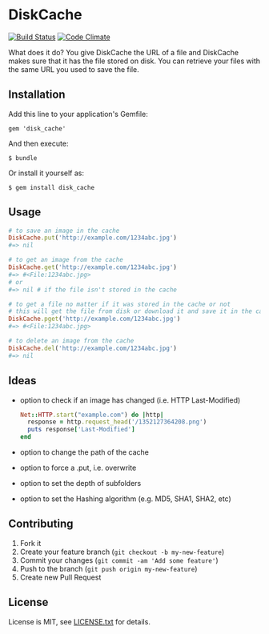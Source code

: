 # DiskCache

[![Build Status](https://secure.travis-ci.org/propertybase/disk_cache.png)](https://travis-ci.org/propertybase/disk_cache)
[![Code Climate](https://codeclimate.com/badge.png)](https://codeclimate.com/github/propertybase/disk_cache)

What does it do? You give DiskCache the URL of a file and DiskCache makes sure
that it has the file stored on disk. You can retrieve your files with the same
URL you used to save the file.

## Installation

Add this line to your application's Gemfile:

    gem 'disk_cache'

And then execute:

    $ bundle

Or install it yourself as:

    $ gem install disk_cache

## Usage

```ruby
# to save an image in the cache
DiskCache.put('http://example.com/1234abc.jpg')
#=> nil

# to get an image from the cache
DiskCache.get('http://example.com/1234abc.jpg')
#=> #<File:1234abc.jpg>
# or
#=> nil # if the file isn't stored in the cache

# to get a file no matter if it was stored in the cache or not
# this will get the file from disk or download it and save it in the cache
DiskCache.pget('http://example.com/1234abc.jpg')
#=> #<File:1234abc.jpg>

# to delete an image from the cache
DiskCache.del('http://example.com/1234abc.jpg')
#=> nil
```


## Ideas

- option to check if an image has changed (i.e. HTTP Last-Modified)

  ```ruby
  Net::HTTP.start("example.com") do |http|
    response = http.request_head('/1352127364208.png')
    puts response['Last-Modified']
  end
  ```

- option to change the path of the cache

- option to force a .put, i.e. overwrite

- option to set the depth of subfolders

- option to set the Hashing algorithm (e.g. MD5, SHA1, SHA2, etc)


## Contributing

1. Fork it
2. Create your feature branch (`git checkout -b my-new-feature`)
3. Commit your changes (`git commit -am 'Add some feature'`)
4. Push to the branch (`git push origin my-new-feature`)
5. Create new Pull Request

## License

License is MIT, see [LICENSE.txt](https://github.com/propertybase/disk_cache/blob/master/LICENSE.txt) for details.